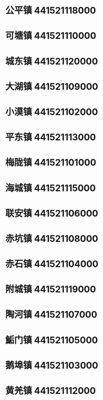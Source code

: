 # 公平镇 441521118000
# 可塘镇 441521110000
# 城东镇 441521120000
# 大湖镇 441521109000
# 小漠镇 441521102000
# 平东镇 441521113000
# 梅陇镇 441521101000
# 海城镇 441521115000
# 联安镇 441521106000
# 赤坑镇 441521108000
# 赤石镇 441521104000
# 附城镇 441521119000
# 陶河镇 441521107000
# 鮜门镇 441521105000
# 鹅埠镇 441521103000
# 黄羌镇 441521112000
